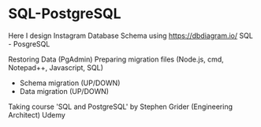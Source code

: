 # SQL-PostgreSQL

Here I design Instagram Database Schema
using https://dbdiagram.io/
SQL - PosgreSQL

Restoring Data (PgAdmin)
Preparing migration files (Node.js, cmd, Notepad++, Javascript, SQL)
- Schema migration (UP/DOWN)
- Data migration (UP/DOWN)

Taking course 
'SQL and PostgreSQL' by Stephen Grider (Engineering Architect)
Udemy

